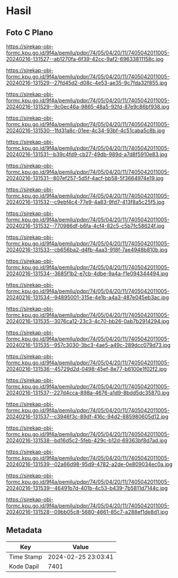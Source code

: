 # Hasil

## Foto C Plano

https://sirekap-obj-formc.kpu.go.id/9f4a/pemilu/pdpr/74/05/04/20/11/7405042011005-20240216-131527--ab1270fa-6f39-42cc-9af2-69633811158c.jpg

https://sirekap-obj-formc.kpu.go.id/9f4a/pemilu/pdpr/74/05/04/20/11/7405042011005-20240216-131529--27fd45d2-d08c-4e53-ae35-9c7fda32f855.jpg

https://sirekap-obj-formc.kpu.go.id/9f4a/pemilu/pdpr/74/05/04/20/11/7405042011005-20240216-131529--9c0ec46a-9865-48a5-92fd-87e9c86bf938.jpg

https://sirekap-obj-formc.kpu.go.id/9f4a/pemilu/pdpr/74/05/04/20/11/7405042011005-20240216-131530--1fd31a8c-01ee-4c34-93bf-4c51caba5c8b.jpg

https://sirekap-obj-formc.kpu.go.id/9f4a/pemilu/pdpr/74/05/04/20/11/7405042011005-20240216-131531--b39c4fd9-cb27-49db-989d-a7d8f5910e83.jpg

https://sirekap-obj-formc.kpu.go.id/9f4a/pemilu/pdpr/74/05/04/20/11/7405042011005-20240216-131531--807ef257-5d5f-4acf-bb58-5f3664974e19.jpg

https://sirekap-obj-formc.kpu.go.id/9f4a/pemilu/pdpr/74/05/04/20/11/7405042011005-20240216-131532--c9ebf4c4-77e9-4a83-9fd7-413f8a5c25f5.jpg

https://sirekap-obj-formc.kpu.go.id/9f4a/pemilu/pdpr/74/05/04/20/11/7405042011005-20240216-131532--770986df-b6fa-4cf4-82c5-c5b7fc58624f.jpg

https://sirekap-obj-formc.kpu.go.id/9f4a/pemilu/pdpr/74/05/04/20/11/7405042011005-20240216-131533--cb656ba2-d4fb-4aa3-918f-7ae4948b810b.jpg

https://sirekap-obj-formc.kpu.go.id/9f4a/pemilu/pdpr/74/05/04/20/11/7405042011005-20240216-131534--3685f1b2-e7cb-4dbe-9a4a-f1e094344494.jpg

https://sirekap-obj-formc.kpu.go.id/9f4a/pemilu/pdpr/74/05/04/20/11/7405042011005-20240216-131534--94895001-315e-4e1b-a4a3-487e045eb3ac.jpg

https://sirekap-obj-formc.kpu.go.id/9f4a/pemilu/pdpr/74/05/04/20/11/7405042011005-20240216-131535--3076ca12-23c3-4c70-bb26-0ab7b2914294.jpg

https://sirekap-obj-formc.kpu.go.id/9f4a/pemilu/pdpr/74/05/04/20/11/7405042011005-20240216-131535--957c3030-3bc3-4ae5-a49c-289dcc079d73.jpg

https://sirekap-obj-formc.kpu.go.id/9f4a/pemilu/pdpr/74/05/04/20/11/7405042011005-20240216-131536--45729d2d-0498-45ef-8e77-b6100e1f02f2.jpg

https://sirekap-obj-formc.kpu.go.id/9f4a/pemilu/pdpr/74/05/04/20/11/7405042011005-20240216-131537--227d4cca-898a-4676-a1d9-8bdd5dc35870.jpg

https://sirekap-obj-formc.kpu.go.id/9f4a/pemilu/pdpr/74/05/04/20/11/7405042011005-20240216-131537--c3946f3c-89df-416c-94d2-885980605d12.jpg

https://sirekap-obj-formc.kpu.go.id/9f4a/pemilu/pdpr/74/05/04/20/11/7405042011005-20240216-131538--bd16d5c2-5feb-429c-b12d-69363bf8d7ad.jpg

https://sirekap-obj-formc.kpu.go.id/9f4a/pemilu/pdpr/74/05/04/20/11/7405042011005-20240216-131539--02a66d98-95d9-4782-a2de-0e809034ec0a.jpg

https://sirekap-obj-formc.kpu.go.id/9f4a/pemilu/pdpr/74/05/04/20/11/7405042011005-20240216-131539--46491b7d-401b-4c53-b439-7b5811d7144c.jpg

https://sirekap-obj-formc.kpu.go.id/9f4a/pemilu/pdpr/74/05/04/20/11/7405042011005-20240216-131528--09bb05c8-5680-4661-85c7-a288ef1de8d1.jpg


## Metadata

| Key        | Value               |
| ---------- | ------------------- |
| Time Stamp | 2024-02-25 23:03:41 |
| Kode Dapil | 7401                |



